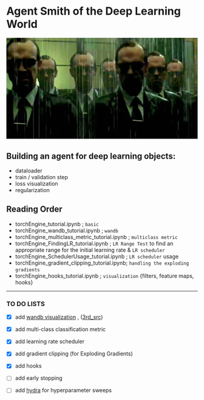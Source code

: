 # Agent Smith of the Deep Learning World

![](./page_img/smith.gif)



## Building an agent for deep learning objects:

* dataloader 
* train / validation step
* loss visualization 
* regularization 



## Reading Order 

* torchEngine_tutorial.ipynb ; ```basic```
* torchEngine_wandb_tutorial.ipynb ; ```wandb```
* torchEngine_multiclass_metric_tutorial.ipynb ; ```multiclass metric```
* torchEngine_FindingLR_tutorial.ipynb ; ```LR Range Test``` to find an appropriate range for the initial learning rate & ```LR scheduler``` 
* torchEngine_SchedulerUsage_tutorial.ipynb ; ```LR scheduler```  usage
* torchEngine_gradient_clipping_tutorial.ipynb; ```handling the exploding gradients ```
* torchEngine_hooks_tutorial.ipynb ; ```visualization``` {filters, feature maps, hooks}



***

### TO DO LISTS 

- [x] add [wandb visualization](https://wandb.ai/site) , ([3rd_src](https://github.com/wandb/examples))

- [x] add multi-class classification metric 

- [x] add learning rate scheduler 

- [x] add gradient clipping (for Exploding Gradients)

- [x] add hooks

- [ ] add early stopping 

- [ ] add [hydra](https://hydra.cc/) for hyperparameter sweeps

  


